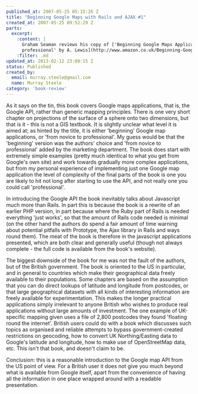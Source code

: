 ```yaml
--- 
published_at: 2007-05-25 05:15:26 Z
title: "Beginning Google Maps with Rails and AJAX #1"
created_at: 2007-05-25 09:52:29 Z
parts: 
  excerpt:
    :content: |
      Graham Seaman reviews his copy of ['Beginning Google Maps Applications with Rails and Ajax - from novice to
      professional' by A. Lewis](http://www.amazon.co.uk/Beginning-Google-Maps-Applications-Rails/dp/1590597877/ref=sr_1_2/203-7531475-6650320?ie=UTF8&s=books&qid=1180086616&sr=1-2),  published by [Apress](http://www.apress.com/)
    :filter: .md
updated_at: 2013-02-12 23:09:15 Z
status: Published
created_by: 
  email: murray.steele@gmail.com
  name: Murray Steele
category: 'book-review'
---
```


As it says on the tin, this book covers Google maps applications, that is, the Google API, rather than generic mapping principles. There is one very short chapter on projections of the surface of a sphere onto two dimensions, but that is it - this is not a GIS textbook. It is slightly unclear what level it is aimed at; as hinted by the title, it is either 'beginning' Google map applications, or 'from novice to professional'.  My guess would be that the 'beginning' version was the authors' choice and 'from novice to professional' added by the marketing department. The book does start with extremely simple examples (pretty much identical to what you get from Google's own site) and work towards gradually more complex applications, but from my personal experience of implementing just one Google map application the level of complexity of the final parts of the book is one you are likely to hit not long after starting to use the API, and not really one you could call 'professional'.

In introducing the Google API the book inevitably talks about Javascript much more than Rails. In part this is because the book is a rewrite of an earlier PHP version, in part because where the Ruby part of Rails is needed everything 'just works', so that the amount of Rails code needed is minimal (on the other hand the authors do spend a fair amount of time warning about potential pitfalls with Prototype, the Ajax library in Rails and ways round them). The meat of the book is therefore in the javascript applications presented, which are both clear and generally useful (though not always complete - the full code is available from the book's website).

The biggest downside of the book for me was not the fault of the authors, but of the British government. The book is oriented to the US in particular, and in general to countries which make their geographical data freely available to their populations. Some chapters are based on the assumption that you can do direct lookups of latitude and longitude from postcodes, or that large geographical datasets with all kinds of interesting information are freely available for experimentation. This makes the longer practical applications simply irrelevant to anyone British who wishes to produce real applications without large amounts of investment. The one example of UK-specific mapping given uses a file of 2,800 postcodes they found 'floating round the internet'. British users could do with a book which discusses such topics as organised and reliable attempts to bypass government-created restrictions on geocoding, how to convert UK Northing/Easting data to Google's latitude and longitude, how to make use of OpenStreetMap data, etc. This isn't that book, and doesn't claim to be.

Conclusion: this is a reasonable introduction to the Google map API from the US point of view. For a British user it does not give you much beyond what is available from Google itself, apart from the convenience of having all the information in one place wrapped around with a readable presentation.



